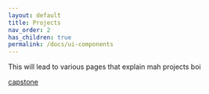 ```yaml
---
layout: default
title: Projects
nav_order: 2
has_children: true
permalink: /docs/ui-components
---
```



This will lead to various pages that explain mah projects boi 


[capstone](/Capstone.md)
